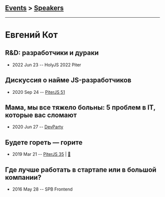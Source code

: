## [Events](../README.md) > [Speakers](../speakers.md)
---

# Евгений Кот

## R&amp;D: разработчики и дураки
- 2022 Jun 23 -- HolyJS 2022 Piter    
## Дискуссия о найме JS-разработчиков
- 2020 Sep 24 -- [PiterJS 51](https://www.youtube.com/watch?v=MJsTZP9Fu-0)    
## Мама, мы все тяжело больны: 5 проблем в IT, которые вас сломают
- 2020 Jun 27 -- [DevParty](https://www.youtube.com/watch?v=MscM6ciVFdA)    
## Будете гореть — горите
- 2019 Mar 21 -- [PiterJS 35](https://www.youtube.com/watch?v=Jnm_BJVxz7E)  | [:notebook:](https://fs.piterjs.org/events/35/kot.pdf)  
## Где лучше работать в стартапе или в большой компании?
- 2016 May 28 -- SPB Frontend    
